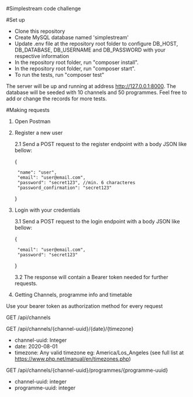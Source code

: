 #Simplestream code challenge

#Set up

* Clone this repository
* Create MySQL database named 'simplestream'
* Update .env file at the repository root folder to configure DB_HOST, DB_DATABASE, DB_USERNAME and DB_PASSWORD with your respective information
* In the repository root folder, run "composer install".
* In the repository root folder, run "composer start".
* To run the tests, run "composer test"

The server will be up and running at address http://127.0.0.1:8000.
The database will be seeded with 10 channels and 50 programmes.
Feel free to add or change the records for more tests.

#Making requests

1. Open Postman
2. Register a new user

    2.1 Send a POST request to the register endpoint with a body JSON like bellow:
    
    {
        
        "name": "user",
        "email": "user@email.com",
        "password": "secret123", //min. 6 characteres
        "password_confirmation": "secret123"
    }
3. Login with your credentials

    3.1 Send a POST request to the login endpoint with a body JSON like bellow:
    
    {
        
        "email": "user@email.com",
        "password": "secret123"
    }
    
    3.2 The response will contain a Bearer token needed for further requests.
4. Getting Channels, programme info and timetable

Use your bearer token as authorization method for every request

GET /api/channels    

GET /api/channels/{channel-uuid}/{date}/{timezone}
* channel-uuid: Integer
* date: 2020-08-01
* timezone: Any valid timezone eg: America/Los_Angeles (see full list at https://www.php.net/manual/en/timezones.php)

GET /api/channels/{channel-uuid}/programmes/{programme-uuid}
* channel-uuid: integer
* programme-uuid: integer 
